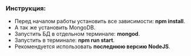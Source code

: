 ### Инструкция:
- Перед началом работы установить все зависимости: <b>npm install</b>.
- А так же установить MongoDB.
- Запустить БД в отдельном терминале: <b>mongod</b>.
- Запустить в терминале: <b>npm run start</b>.
- Рекомендуется использовать <b>последнюю версию NodeJS</b>.
